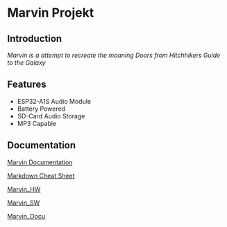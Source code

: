 # Marvin Projekt

## Introduction

*Marvin is a attempt to recreate the moaning Doors from Hitchhikers Guide to the Galaxy*

## Features

- ESP32-A1S Audio Module
- Battery Powered
- SD-Card Audio Storage
- MP3 Capable

## Documentation

[Marvin Documentation](/documentation/documentation_marvin.md)

[Markdown Cheat Sheet](https://www.markdownguide.org/cheat-sheet/)

[Marvin_HW](https://github.com/norahueppi/Marvin_hw)

[Marvin_SW](https://github.com/norahueppi/Marvin_sw)

[Marvin_Docu](https://github.com/norahueppi/Marvin_docu)